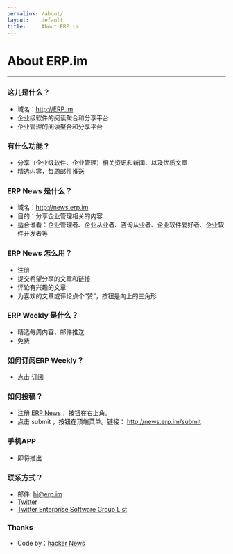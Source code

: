 ```yaml
---
permalink: /about/
layout:    default
title:     About ERP.im
---
```


# About ERP.im
------------

### 这儿是什么？

- 域名：<http://ERP.im>
- 企业级软件的阅读聚合和分享平台
- 企业管理的阅读聚合和分享平台

### 有什么功能？

- 分享（企业级软件、企业管理）相关资讯和新闻、以及优质文章
- 精选内容，每周邮件推送

### ERP News 是什么？

- 域名：<http://news.erp.im>
- 目的：分享企业管理相关的内容
- 适合谁看：企业管理者、企业从业者、咨询从业者、企业软件爱好者、企业软件开发者等

### ERP News 怎么用？

- 注册
- 提交希望分享的文章和链接
- 评论有兴趣的文章
- 为喜欢的文章或评论点个“赞”，按钮是向上的三角形

### ERP Weekly 是什么？

- 精选每周内容，邮件推送
- 免费

### 如何订阅ERP Weekly？

- 点击 [订阅](http://eepurl.com/7g1IL)

### 如何投稿？

- 注册 [ERP News](http://news.erp.im) ，按钮在右上角。
- 点击 submit ，按钮在顶端菜单。链接： <http://news.erp.im/submit>

### 手机APP

- 即将推出

### 联系方式？

- 邮件: hi@erp.im
- [Twitter](http://twitter.com/erpdotim)
- [Twitter Enterprise Software Group List](https://twitter.com/erpdotim/lists/esg)

### Thanks

- Code by：[hacker News](https://news.ycombinator.com)
